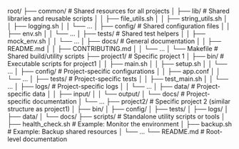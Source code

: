 root/
├── common/             # Shared resources for all projects
│   ├── lib/            # Shared libraries and reusable scripts
│   │   ├── file_utils.sh
│   │   ├── string_utils.sh
│   │   ├── logging.sh
│   │   └── ...
│   ├── config/         # Shared configuration files
│   │   ├── env.sh
│   │   └── ...
│   ├── tests/          # Shared test helpers
│   │   ├── mock_env.sh
│   │   └── ...
│   ├── docs/           # General documentation
│   │   ├── README.md
│   │   ├── CONTRIBUTING.md
│   │   └── ...
│   └── Makefile        # Shared build/utility scripts
├── project1/           # Specific project 1
│   ├── bin/            # Executable scripts for project1
│   │   ├── main.sh
│   │   ├── setup.sh
│   │   └── ...
│   ├── config/         # Project-specific configurations
│   │   ├── app.conf
│   │   └── ...
│   ├── tests/          # Project-specific tests
│   │   ├── test_main.sh
│   │   └── ...
│   ├── logs/           # Project-specific logs
│   │   └── ...
│   ├── data/           # Project-specific data
│   │   ├── input/
│   │   └── output/
│   └── docs/           # Project-specific documentation
│       └── ...
├── project2/           # Specific project 2 (similar structure as project1)
│   ├── bin/
│   ├── config/
│   ├── tests/
│   ├── logs/
│   ├── data/
│   └── docs/
├── scripts/            # Standalone utility scripts or tools
│   ├── health_check.sh # Example: Monitor the environment
│   ├── backup.sh       # Example: Backup shared resources
│   └── ...
└── README.md           # Root-level documentation

